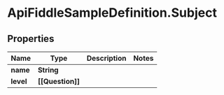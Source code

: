 # ApiFiddleSampleDefinition.Subject

## Properties

Name | Type | Description | Notes
------------ | ------------- | ------------- | -------------
**name** | **String** |  | 
**level** | **[[Question]]** |  | 


